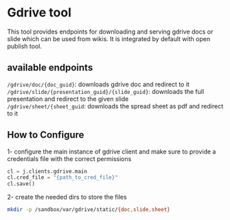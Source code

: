 # Gdrive tool

This tool provides endpoints for downloading and serving gdrive docs or slide which can be used from wikis.
It is integrated by default with open publish tool.

## available endpoints

`/gdrive/doc/{doc_guid}`: downloads gdrive doc and redirect to it  
`/gdrive/slide/{presentation_guid}/{slide_guid}`: downloads the full presentation and redirect to the given slide  
`/gdrive/sheet/{sheet_guid`: downloads the spread sheet as pdf and redirect to it  

## How to Configure
1- configure the main instance of gdrive client and make sure to provide a credentials file with the correct permissions
```python
cl = j.clients.gdrive.main
cl.cred_file = "{path_to_cred_file}"
cl.save()
```

2- create the needed dirs to store the files
```bash
mkdir -p /sandbox/var/gdrive/static/{doc,slide,sheet} 
```
